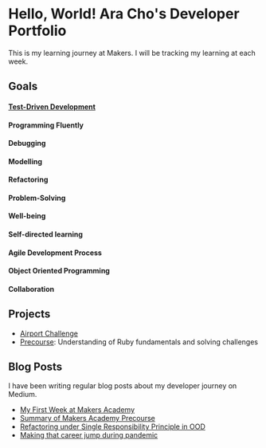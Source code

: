 # Hello, World! Ara Cho's Developer Portfolio

This is my learning journey at Makers. I will be tracking my learning at each week.

## Goals
#### [Test-Driven Development](https://github.com/Aracho1/Portfolio/tree/main/testing)
#### Programming Fluently
#### Debugging
#### Modelling
#### Refactoring
#### Problem-Solving
#### Well-being
#### Self-directed learning
#### Agile Development Process
#### Object Oriented Programming
#### Collaboration

## Projects
- [Airport Challenge](https://github.com/Aracho1/airport_challenge)
- [Precourse](https://github.com/Aracho1/mastery-quizzes): Understanding of Ruby fundamentals and solving challenges

## Blog Posts
I have been writing regular blog posts about my developer journey on Medium.
- [My First Week at Makers Academy](https://hello-ara.medium.com/my-first-week-at-makers-academy-584eadbc1a21)
- [Summary of Makers Academy Precourse](https://hello-ara.medium.com/summary-of-makers-academy-precourse-6f65e2577335?source=your_stories_page-------------------------------------)
- [Refactoring under Single Responsibility Principle in OOD](https://hello-ara.medium.com/refactoring-under-single-responsibility-principle-in-oop-240ebb107a82?source=your_stories_page-------------------------------------)
- [Making that career jump during pandemic](https://hello-ara.medium.com/making-that-career-jump-during-the-pandemic-777a244a981b?source=your_stories_page-------------------------------------)
